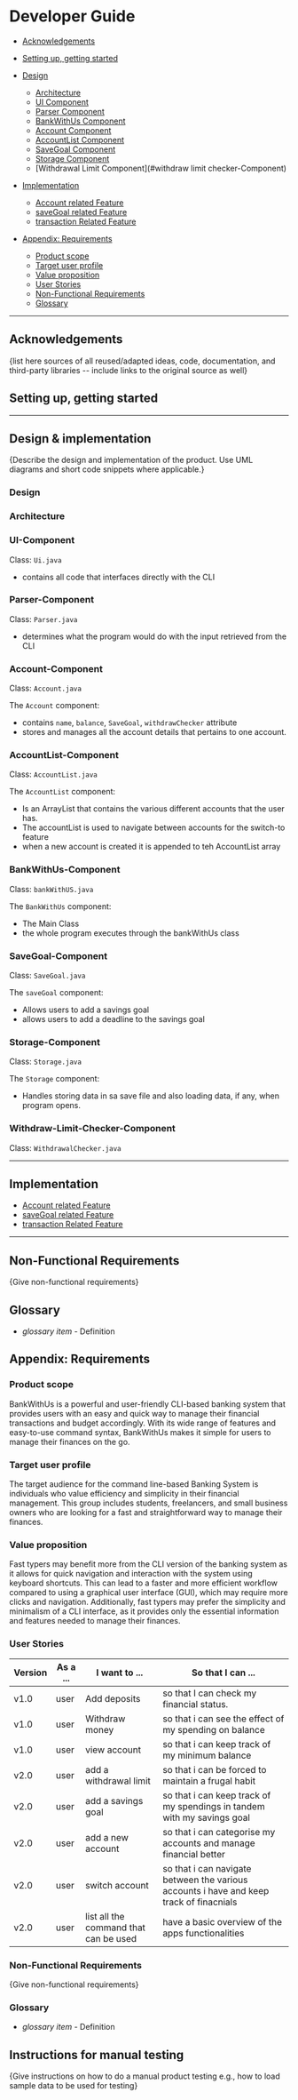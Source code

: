 # Developer Guide

* [Acknowledgements](#acknowledgements)
* [Setting up, getting started](#setting-up-getting-started)
* [Design](#design)
    * [Architecture](#architecture)
    * [UI Component](#UI-Component)
    * [Parser Component](#parser-component)
    * [BankWithUs Component](#bankwithus-component)
    * [Account Component](#account-component)
    * [AccountList Component](#accountlist-component)
    * [SaveGoal Component](#saveGoal-component)
    * [Storage Component](#storage-component)
    * [Withdrawal Limit Component](#withdraw limit checker-Component)
* [Implementation](#implementation)
    * [Account related Feature](#Account-feature)
    * [saveGoal related Feature](#SaveGoal-feature)
    * [transaction Related Feature](#transaction-feature)

* [Appendix: Requirements](#appendix-requirements)
    * [Product scope](#product-scope)
    * [Target user profile](#target-user-profile)
    * [Value proposition](#value-proposition)
    * [User Stories](#user-stories)
    * [Non-Functional Requirements](#non-functional-requirements)
    * [Glossary](#glossary)

---



## Acknowledgements

{list here sources of all reused/adapted ideas, code, documentation, and third-party libraries -- include links to the original source as well}

## Setting up, getting started

---

## Design & implementation

{Describe the design and implementation of the product. Use UML diagrams and short code snippets where applicable.}

### Design

### Architecture


### UI-Component
Class: `Ui.java`

*  contains all code that interfaces directly with the CLI

### Parser-Component
Class: `Parser.java`

* determines what the program would do with the input retrieved from the CLI

### Account-Component
Class: `Account.java`

The `Account` component:

* contains `name`, `balance`, `SaveGoal`, `withdrawChecker` attribute
* stores and manages all the account details that pertains to one account.

### AccountList-Component

Class: `AccountList.java`

The `AccountList` component:

* Is an ArrayList<Accounts> that contains the various different accounts that the user has.
* The accountList is used to navigate between accounts for the switch-to feature
* when a new account is created it is appended to teh AccountList array

### BankWithUs-Component
Class: `bankWithUS.java`

The `BankWithUs` component:

* The Main Class
* the whole program executes through the bankWithUs class

### SaveGoal-Component
Class: `SaveGoal.java`

The `saveGoal` component:

* Allows users to add a savings goal
* allows users to add a deadline to the savings goal

### Storage-Component
Class: `Storage.java`

The `Storage` component:

* Handles storing data in sa save file and also loading data, if any, when program opens.

### Withdraw-Limit-Checker-Component
Class: `WithdrawalChecker.java`

---

## Implementation
* [Account related Feature](#account-feature)
* [saveGoal related Feature](#savegoal-feature)
* [transaction Related Feature](#transaction-feature)

---

## Non-Functional Requirements

{Give non-functional requirements}

## Glossary

* *glossary item* - Definition

## Appendix: Requirements

### Product scope

BankWithUs is a powerful and user-friendly CLI-based banking system 
that provides users with an easy and quick way to manage their financial 
transactions and budget accordingly. With its wide range of features and 
easy-to-use command syntax, BankWithUs makes it simple for users to manage their finances on the go.


### Target user profile

The target audience for the command line-based Banking System is individuals who value 
efficiency and simplicity in their financial management. This group includes students, 
freelancers, and small business owners who are looking for a fast and straightforward way to manage their finances.


### Value proposition

Fast typers may benefit more from the CLI 
version of the banking system as it allows for 
quick navigation and interaction with the system using keyboard shortcuts. 
This can lead to a faster and more efficient workflow compared to using a graphical user interface (GUI), 
which may require more clicks and navigation. Additionally, fast typers may prefer the simplicity and 
minimalism of a CLI interface, as it provides only the essential information and features needed to manage their finances.


### User Stories

| Version | As a ... | I want to ...                            | So that I can ...                                                                       |
|---------|----------|------------------------------------------|-----------------------------------------------------------------------------------------|
| v1.0    | user     | Add deposits                             | so that I can check my financial status.                                                |
| v1.0    | user     | Withdraw money                           | so that i can see the effect of my spending on balance                                  |
| v1.0    | user     | view account                             | so that i can keep track of my minimum balance                                          |
| v2.0    | user     | add a withdrawal limit                   | so that i can be forced to maintain a frugal habit                                      |
| v2.0    | user     | add a savings goal                       | so that i can keep track of my spendings in tandem with my savings goal                 |
| v2.0    | user     | add a new account                        | so that i can categorise my accounts and manage financial better                        |
| v2.0    | user     | switch account                           | so that i can navigate between the various accounts i have and keep track of finacnials |
| v2.0    | user     | list all the command that can be used    | have a basic overview of the apps functionalities                                       |


### Non-Functional Requirements

{Give non-functional requirements}

### Glossary

* *glossary item* - Definition

## Instructions for manual testing

{Give instructions on how to do a manual product testing e.g., how to load sample data to be used for testing}
